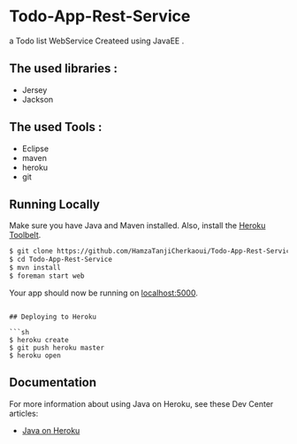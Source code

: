 # Todo-App-Rest-Service
a Todo list WebService Createed using JavaEE .

## The used libraries : 
  - Jersey
  - Jackson

## The used Tools : 
 - Eclipse 
 - maven
 - heroku
 -  git

## Running Locally

Make sure you have Java and Maven installed.  Also, install the [Heroku Toolbelt](https://toolbelt.heroku.com/).

```sh
$ git clone https://github.com/HamzaTanjiCherkaoui/Todo-App-Rest-Service.git
$ cd Todo-App-Rest-Service
$ mvn install
$ foreman start web
```

Your app should now be running on [localhost:5000](http://localhost:5000/).

```

## Deploying to Heroku

```sh
$ heroku create
$ git push heroku master
$ heroku open
```

## Documentation

For more information about using Java on Heroku, see these Dev Center articles:

- [Java on Heroku](https://devcenter.heroku.com/categories/java)

 
